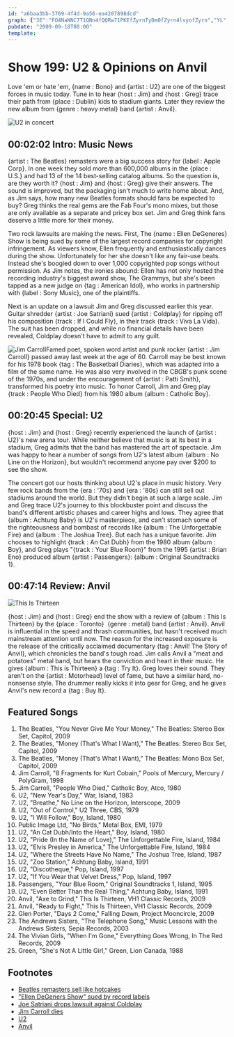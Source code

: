 ```yaml
---
id: "a6baa3bb-3769-4f4d-9a56-ea4207898dcd"
graph: {"3E":"FO4NaNNC7T1QNn4fQQRw71PKEfZyrnTyDm0fZyrn4lvyofZyrn","YL":"7CSG9jWnRXgQZQWrWvpJgQZQWmckbYgQZQWpNj4l","26Q":"X6cfddhnxe97qipBHm1GMJqVNdhnxe97qipMJqVNKSTaPMJqVNBAfiyKSTaP"}
pubdate: "2009-09-18T00:00"
template: 
---
```






# Show 199: U2 & Opinions on Anvil

Love 'em or hate 'em, {name : Bono} and {artist : U2} are one of the biggest forces in music today. Tune in to hear {host : Jim} and {host : Greg} trace their path from {place : Dublin} kids to stadium giants. Later they review the new album from {genre : heavy metal} band {artist : Anvil}.

![U2 in concert](https://static.soundopinions.org/images/2009/u2.jpg)



## 00:02:02 Intro: Music News

{artist : The Beatles} remasters were a big success story for {label : Apple Corp}. In one week they sold more than 600,000 albums in the {place : U.S.} and had 13 of the 14 best-selling catalog albums. So the question is, are they worth it? {host : Jim} and {host : Greg} give their answers. The sound is improved, but the packaging isn't much to write home about. And, as Jim says, how many new Beatles formats should fans be expected to buy? Greg thinks the real gems are the Fab Four's mono mixes, but those are only available as a separate and pricey box set. Jim and Greg think fans deserve a little more for their money.

Two rock lawsuits are making the news. First, The {name : Ellen DeGeneres} Show is being sued by some of the largest record companies for copyright infringement. As viewers know, Ellen frequently and enthusiastically dances during the show. Unfortunately for her she doesn't like any fair-use beats. Instead she's boogied down to over 1,000 copyrighted pop songs without permission. As Jim notes, the ironies abound: Ellen has not only hosted the recording industry's biggest award show, The Grammys, but she's been tapped as a new judge on {tag : American Idol}, who works in partnership with {label : Sony Music}, one of the plaintiffs.

Next is an update on a lawsuit Jim and Greg discussed earlier this year. Guitar shredder {artist : Joe Satriani} sued {artist : Coldplay} for ripping off his composition {track : If I Could Fly}, in their track {track : Viva La Vida}. The suit has been dropped, and while no financial details have been revealed, Coldplay doesn't have to admit to any guilt.

![Jim Carroll](https://static.soundopinions.org/assets/199/3E0.jpg)Famed poet, spoken word artist and punk rocker {artist : Jim Carroll} passed away last week at the age of 60. Carroll may be best known for his 1978 book {tag : The Basketball Diaries}, which was adapted into a film of the same name. He was also very involved in the CBGB's punk scene of the 1970s, and under the encouragement of {artist : Patti Smith}, transformed his poetry into music. To honor Carroll, Jim and Greg play {track : People Who Died} from his 1980 album {album : Catholic Boy}.



## 00:20:45 Special: U2

{host : Jim} and {host : Greg} recently experienced the launch of {artist : U2}'s new arena tour. While neither believe that music is at its best in a stadium, Greg admits that the band has mastered the art of spectacle. Jim was happy to hear a number of songs from U2's latest album {album : No Line on the Horizon}, but wouldn't recommend anyone pay over $200 to see the show.

The concert got our hosts thinking about U2's place in music history. Very few rock bands from the {era : '70s} and {era : '80s} can still sell out stadiums around the world. But they didn't begin at such a large scale. Jim and Greg trace U2's journey to this blockbuster point and discuss the band's different artistic phases and career highs and lows. They agree that {album : Achtung Baby} is U2's masterpiece, and can't stomach some of the righteousness and bombast of records like {album : The Unforgettable Fire} and {album : The Joshua Tree}. But each has a unique favorite. Jim chooses to highlight {track : An Cat Dubh} from the 1980 album {album : Boy}, and Greg plays "{track : Your Blue Room}" from the 1995 {artist : Brian Eno} produced album {artist : Passengers}: {album : Original Soundtracks 1}.



## 00:47:14 Review: Anvil

![This Is Thirteen](https://static.soundopinions.org/assets/199/26Q0.jpg)

{host : Jim} and {host : Greg} end the show with a review of {album : This Is Thirteen} by the {place : Toronto}  {genre : metal} band {artist : Anvil}. Anvil is influential in the speed and thrash communities, but hasn't received much mainstream attention until now. The reason for the increased exposure is the release of the critically acclaimed documentary {tag : Anvil! The Story of Anvil}, which chronicles the band's tough road. Jim calls Anvil a "meat and potatoes" metal band, but hears the conviction and heart in their music. He gives {album : This is Thirteen} a {tag : Try It}. Greg loves their sound. They aren't on the {artist : Motorhead} level of fame, but have a similar hard, no-nonsense style. The drummer really kicks it into gear for Greg, and he gives Anvil's new record a {tag : Buy It}.



## Featured Songs

1. The Beatles, "You Never Give Me Your Money," The Beatles: Stereo Box Set, Capitol, 2009
2. The Beatles, "Money (That's What I Want)," The Beatles: Stereo Box Set, Capitol, 2009
3. The Beatles, "Money (That's What I Want)," The Beatles: Mono Box Set, Capitol, 2009
4. Jim Carroll, "8 Fragments for Kurt Cobain," Pools of Mercury, Mercury / PolyGram, 1998
5. Jim Carroll, "People Who Died," Catholic Boy, Atco, 1980
6. U2, "New Year's Day," War, Island, 1983
7. U2, "Breathe," No Line on the Horizon, Interscope, 2009
8. U2, "Out of Control," U2 Three, CBS, 1979
9. U2, "I Will Follow," Boy, Island, 1980
10. Public Image Ltd, "No Birds," Metal Box, EMI, 1979
11. U2, "An Cat Dubh/Into the Heart," Boy, Island, 1980
12. U2, "Pride (In the Name of Love)," The Unforgettable Fire, Island, 1984
13. U2, "Elvis Presley in America," The Unforgettable Fire, Island, 1984
14. U2, "Where the Streets Have No Name," The Joshua Tree, Island, 1987
15. U2, "Zoo Station," Achtung Baby, Island, 1991
16. U2, "Discotheque," Pop, Island, 1997
17. U2, "If You Wear that Velvet Dress," Pop, Island, 1997
18. Passengers, "Your Blue Room," Original Soundtracks 1, Island, 1995
19. U2, "Even Better Than the Real Thing," Achtung Baby, Island, 1991
20. Anvil, "Axe to Grind," This Is Thirteen, VH1 Classic Records, 2009
21. Anvil, "Ready to Fight," This Is Thirteen, VH1 Classic Records, 2009
22. Glen Porter, "Days 2 Come," Falling Down, Project Mooncircle, 2009
23. The Andrews Sisters, "The Telephone Song," Music Lessons with the Andrews Sisters, Sepia Records, 2003
24. The Vivian Girls, "When I'm Gone," Everything Goes Wrong, In The Red Records, 2009
25. Green, "She's Not A Little Girl," Green, Lion Canada, 1988



## Footnotes

- [Beatles remasters sell like hotcakes](http://latimesblogs.latimes.com/music_blog/2009/09/beatles-cds-235000-in-2-days.html)
- ["Ellen DeGeners Show" sued by record labels](http://www.rollingstone.com/music/news/ellen-degeneres-show-sued-by-record-labels-over-copyrights-20090911)
- [Joe Satriani drops lawsuit against Coldplay](http://artsbeat.blogs.nytimes.com/2009/09/16/joe-satriani-drops-lawsuit-against-coldplay/?_r=0)
- [Jim Carroll dies](http://www.latimes.com/local/obituaries/la-me-jim-carroll15-2009sep15-story.html)
- [U2](http://www.u2.com/index/home)
- [Anvil](https://www.facebook.com/anvilmetal/)